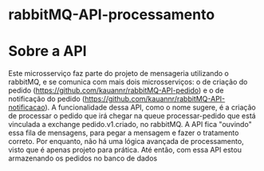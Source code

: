 # rabbitMQ-API-processamento

# Sobre a API

Este microsserviço faz parte do projeto de mensageria utilizando o rabbitMQ, e se comunica com mais dois microsserviços: o de criação do pedido (https://github.com/kauannr/rabbitMQ-API-pedido) e o de notificação do pedido (https://github.com/kauannr/rabbitMQ-API-notificacao).
A funcionalidade dessa API, como o nome sugere, é a criação de processar o pedido que irá chegar na queue processar-pedido que está vinculada a exchange pedido.v1.criado, no rabbitMQ. 
A API fica "ouvindo" essa fila de mensagens, para pegar a mensagem e fazer o tratamento correto. 
Por enquanto, não há uma lógica avançada de processamento, visto que é apenas projeto para prática. Até então, com essa API estou armazenando os pedidos no banco de dados
